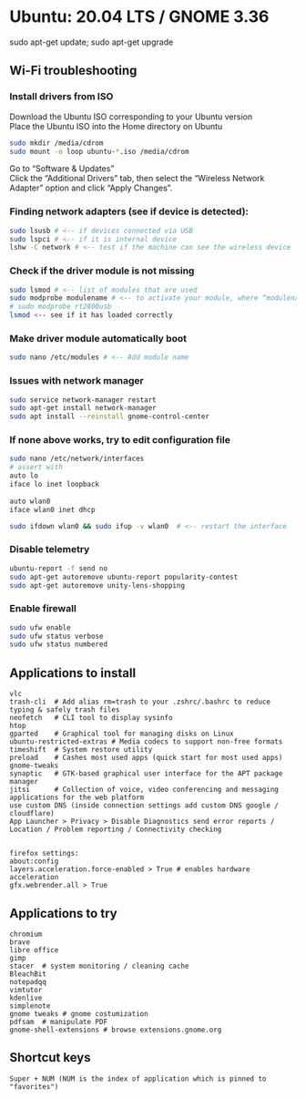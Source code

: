 # Ubuntu: 20.04 LTS / GNOME 3.36

sudo apt-get update; sudo apt-get upgrade

## Wi-Fi troubleshooting

### Install drivers from ISO  
Download the Ubuntu ISO corresponding to your Ubuntu version  
Place the Ubuntu ISO into the Home directory on Ubuntu  
```bash
sudo mkdir /media/cdrom
sudo mount -o loop ubuntu-*.iso /media/cdrom
```
Go to “Software & Updates”  
Click the “Additional Drivers” tab, then select the “Wireless Network Adapter” option and click “Apply Changes”.  
  
### Finding network adapters (see if device is detected):
```bash
sudo lsusb # <-- if devices connected via USB
sudo lspci # <-- if it is internal device
lshw -C network # <-- test if the machine can see the wireless device
```
### Check if the driver module is not missing
```bash
sudo lsmod # <-- list of modules that are used
sudo modprobe modulename # <-- to activate your module, where “modulename” is the chipset
# sudo modprobe rt2800usb
lsmod <-- see if it has loaded correctly
```
### Make driver module automatically boot
```bash
sudo nano /etc/modules # <-- Add module name
```
### Issues with network manager
```bash
sudo service network-manager restart
sudo apt-get install network-manager
sudo apt install --reinstall gnome-control-center
```
###  If none above works, try to edit configuration file
```bash
sudo nano /etc/network/interfaces
# assert with
auto lo
iface lo inet loopback
 
auto wlan0
iface wlan0 inet dhcp

sudo ifdown wlan0 && sudo ifup -v wlan0  # <-- restart the interface
```

### Disable telemetry
```bash
ubuntu-report -f send no
sudo apt-get autoremove ubuntu-report popularity-contest
sudo apt-get autoremove unity-lens-shopping
```
### Enable firewall
```bash
sudo ufw enable
sudo ufw status verbose
sudo ufw status numbered
```

## Applications to install
```
vlc
trash-cli  # Add alias rm=trash to your .zshrc/.bashrc to reduce typing & safely trash files
neofetch   # CLI tool to display sysinfo
htop
gparted    # Graphical tool for managing disks on Linux
ubuntu-restricted-extras # Media codecs to support non-free formats
timeshift  # System restore utility
preload    # Cashes most used apps (quick start for most used apps)
gnome-tweaks
synaptic   # GTK-based graphical user interface for the APT package manager
jitsi      # Collection of voice, video conferencing and messaging applications for the web platform
use custom DNS (inside connection settings add custom DNS google / cloudflare)
App Launcher > Privacy > Disable Diagnostics send error reports / Location / Problem reporting / Connectivity checking


firefox settings:
about:config
layers.acceleration.force-enabled > True # enables hardware acceleration
gfx.webrender.all > True
```

##  Applications to try
```
chromium
brave
libre office
gimp
stacer  # system monitoring / cleaning cache
BleachBit
notepadqq
vimtutor
kdenlive
simplenote
gnome tweaks # gnome costumization
pdfsam  # manipulate PDF
gnome-shell-extensions # browse extensions.gnome.org
```
## Shortcut keys
`Super + NUM (NUM is the index of application which is pinned to "favorites")`

